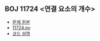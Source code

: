 ## BOJ 11724 <연결 요소의 개수>

- [문제 원본](https://www.acmicpc.net/problem/11724)
- [11724.py](11724.py)
- [코드 설명](https://yback.notion.site/BOJ-11724-26d24a052e3843728e95132fc2b25dc1)
